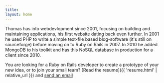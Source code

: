 ```yaml
---
title:
layout: home
---
```


Thomas has into webdevlopment since 2001, focusing on building and maintaining applications, his first website dating back even further. In 2001 he used PHP to write a simple text-file based blog-software (it's still on sourceforge) before moving on to Ruby on Rails in 2007. In 2010 he added MongoDB to his toolkit and has this NoSQL database in production for a client since 2010.

You are looking for a Ruby on Rails developer to create a prototype of your new idea, or to join your small team?
[Read the resume]({{ 'resume.html' | relative_url }})
and
[send an email]('mailto:tomk32@gmail.com')

